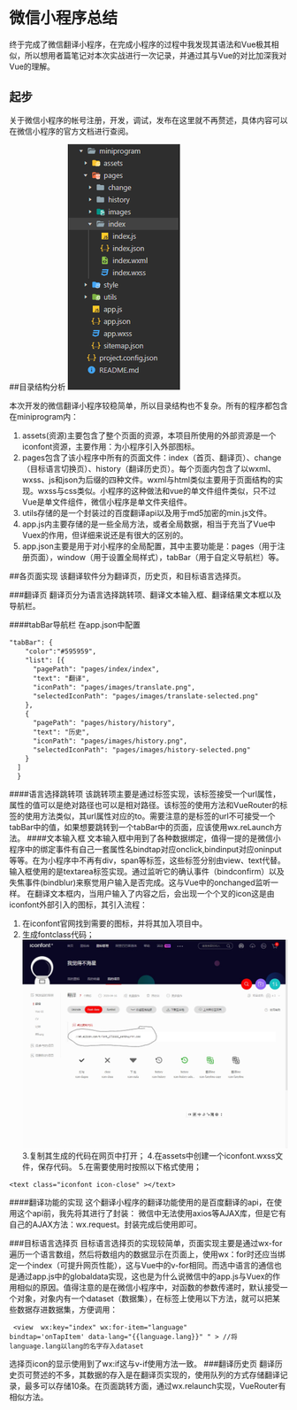 # 微信小程序总结

终于完成了微信翻译小程序，在完成小程序的过程中我发现其语法和Vue极其相似，所以想用者篇笔记对本次实战进行一次记录，并通过其与Vue的对比加深我对Vue的理解。

## 起步
关于微信小程序的帐号注册，开发，调试，发布在这里就不再赘述，具体内容可以在微信小程序的官方文档进行查阅。

##目录结构分析
![小程序目录结构](./小程序目录结构.jpg)

本次开发的微信翻译小程序较稳简单，所以目录结构也不复杂。所有的程序都包含在miniprogram内：
1. assets(资源)主要包含了整个页面的资源，本项目所使用的外部资源是一个iconfont资源，主要作用：为小程序引入外部图标。
2. pages包含了该小程序中所有的页面文件：index（首页、翻译页）、change（目标语言切换页）、history（翻译历史页）。每个页面内包含了以wxml、wxss、js和json为后缀的四种文件。wxml与html类似主要用于页面结构的实现。wxss与css类似。小程序的这种做法和vue的单文件组件类似，只不过Vue是单文件组件，微信小程序是单文件夹组件。
3. utils存储的是一个封装过的百度翻译api以及用于md5加密的min.js文件。
4. app.js内主要存储的是一些全局方法，或者全局数据，相当于充当了Vue中Vuex的作用，但详细来说还是有很大的区别的。
5. app.json主要是用于对小程序的全局配置，其中主要功能是：pages（用于注册页面），window（用于设置全局样式），tabBar（用于自定义导航栏）等。

##各页面实现
该翻译软件分为翻译页，历史页，和目标语言选择页。

###翻译页
翻译页分为语言选择跳转项、翻译文本输入框、翻译结果文本框以及导航栏。

####tabBar导航栏
在app.json中配置
```
"tabBar": {
    "color":"#595959",
    "list": [{
      "pagePath": "pages/index/index",
      "text": "翻译",
      "iconPath": "pages/images/translate.png",
      "selectedIconPath": "pages/images/translate-selected.png"
    },
    {
      "pagePath": "pages/history/history",
      "text": "历史",
      "iconPath": "pages/images/history.png",
      "selectedIconPath": "pages/images/history-selected.png"
    }
  ]
  }
```

####语言选择跳转项 
该跳转项主要是通过<navigation>标签实现，该标签接受一个url属性，属性的值可以是绝对路径也可以是相对路径。该标签的使用方法和VueRouter的<router-link>标签的使用方法类似，其url属性对应<router-link>的to。需要注意的是<navigation>标签的url不可接受一个tabBar中的值，如果想要跳转到一个tabBar中的页面，应该使用wx.reLaunch方法。
####文本输入框
文本输入框中用到了各种数据绑定，值得一提的是微信小程序中的绑定事件有自己一套属性名bindtap对应onclick,bindinput对应oninput等等。在为小程序中不再有div，span等标签，这些标签分别由view、text代替。
输入框使用的是textarea标签实现。通过监听它的确认事件（bindconfirm）以及失焦事件(bindblur)来察觉用户输入是否完成。这与Vue中的onchanged监听一样。
在翻译文本框内，当用户输入了内容之后，会出现一个个叉的icon这是由iconfont外部引入的图标，其引入流程：
1. 在iconfont官网找到需要的图标，并将其加入项目中。
2. 生成fontclass代码；![](网址.jpg)
3.复制其生成的代码在网页中打开；
4.在assets中创建一个iconfont.wxss文件，保存代码。
5.在需要使用时按照以下格式使用；
```
<text class="iconfont icon-close" ></text>
```
####翻译功能的实现
这个翻译小程序的翻译功能使用的是百度翻译的api，在使用这个api前，我先将其进行了封装：
微信中无法使用axios等AJAX库，但是它有自己的AJAX方法：wx.request。封装完成后使用即可。

###目标语言选择页
目标语言选择页的实现较简单，页面实现主要是通过wx-for遍历一个语言数组，然后将数组内的数据显示在页面上，使用wx：for时还应当绑定一个index（可提升网页性能），这与Vue中的v-for相同。而选中语言的通信也是通过app.js中的globaldata实现，这也是为什么说微信中的app.js与Vuex的作用相似的原因。值得注意的是在微信小程序中，对函数的参数传递时，默认接受一个对象，对象内有一个dataset（数据集），在标签上使用以下方法，就可以把某些数据存进数据集，方便调用：
```wxml
 <view  wx:key="index" wx:for-item="language" 
bindtap='onTapItem' data-lang="{{language.lang}}" " > //将language.lang以lang的名字存入dataset
```
选择页icon的显示使用到了wx:if这与v-if使用方法一致。
###翻译历史页
翻译历史页可赘述的不多，其数据的存入是在翻译页实现的，使用队列的方式存储翻译记录，最多可以存储10条。在页面跳转方面，通过wx.relaunch实现，VueRouter有相似方法。